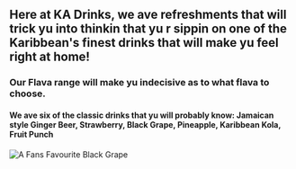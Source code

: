 ## Here at KA Drinks, we ave refreshments that will trick yu into thinkin that yu r sippin on one of the Karibbean's finest drinks that will make yu feel right at home!
### Our Flava range will make yu indecisive as to what flava to choose.
#### We ave six of the classic drinks that yu will probably know: Jamaican style Ginger Beer, Strawberry, Black Grape, Pineapple, Karibbean Kola, Fruit Punch
![A **Fans Favourite** Black Grape](/BlackGrape.jpg)
